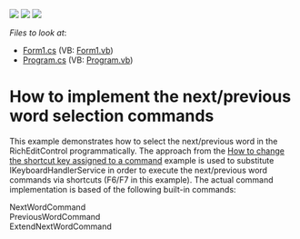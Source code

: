 <!-- default badges list -->
![](https://img.shields.io/endpoint?url=https://codecentral.devexpress.com/api/v1/VersionRange/128610603/13.1.4%2B)
[![](https://img.shields.io/badge/Open_in_DevExpress_Support_Center-FF7200?style=flat-square&logo=DevExpress&logoColor=white)](https://supportcenter.devexpress.com/ticket/details/E2931)
[![](https://img.shields.io/badge/📖_How_to_use_DevExpress_Examples-e9f6fc?style=flat-square)](https://docs.devexpress.com/GeneralInformation/403183)
<!-- default badges end -->
<!-- default file list -->
*Files to look at*:

* [Form1.cs](./CS/Form1.cs) (VB: [Form1.vb](./VB/Form1.vb))
* [Program.cs](./CS/Program.cs) (VB: [Program.vb](./VB/Program.vb))
<!-- default file list end -->
# How to implement the next/previous word selection commands


<p>This example demonstrates how to select the next/previous word in the RichEditControl programmatically. The approach from the <a href="https://www.devexpress.com/Support/Center/p/E2857">How to change the shortcut key assigned to a command</a> example is used to substitute IKeyboardHandlerService in order to execute the next/previous word commands via shortcuts (F6/F7 in this example). The actual command implementation is based of the following built-in commands:</p><p>NextWordCommand<br />
PreviousWordCommand<br />
ExtendNextWordCommand</p>

<br/>


